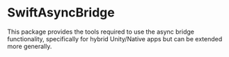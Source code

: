 # SwiftAsyncBridge

This package provides the tools required to use the async bridge functionality, specifically for hybrid Unity/Native apps but can be extended more generally.
